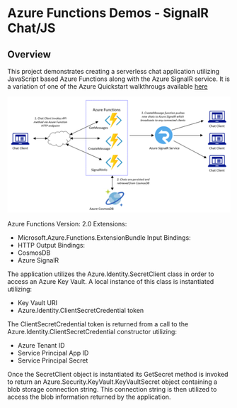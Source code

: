 # Azure Functions Demos - SignalR Chat/JS

## Overview

This project demonstrates creating a serverless chat application utilizing JavaScript based Azure Functions along with the Azure SignalR service. It is a variation of one of the Azure Quickstart walkthrougs available [here](https://docs.microsoft.com/en-us/azure/azure-signalr/signalr-quickstart-azure-functions-csharp)

<properties
    pageTitle="Azure Functions Serverless Chat Demo"
    description="Demo of a serverless chat app utilizing Azure Functions and Azure SignalR service"
    services="azure-functions,azure-signalr,javascript"
    documentationCenter="Azure"
/>

<tags
    ms.service="azure-functions"
    ms.devlang="JS"/>

![Azure Functions Serverless Chat Sample App](../images/ServerlessChat1.png)

Azure Functions Version: 2.0
Extensions:
- Microsoft.Azure.Functions.ExtensionBundle
Input Bindings:
- HTTP
Output Bindings:
- CosmosDB
- Azure SignalR

The application utilizes the Azure.Identity.SecretClient class in order to access an Azure Key Vault. A local instance of this class is instantiated utilizing:
- Key Vault URI
- Azure.Identity.ClientSecretCredential token

The ClientSecretCredential token is returned from a call to the Azure.Identity.ClientSecretCredential constructor utilizing:
- Azure Tenant ID
- Service Principal App ID
- Service Principal Secret

Once the SecretClient object is instantiated its GetSecret method is invoked to return an Azure.Security.KeyVault.KeyVaultSecret object containing a blob storage connection string. This connection string is then utilized to access the blob information returned by the application.
